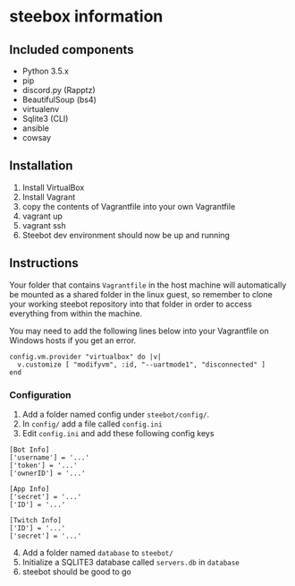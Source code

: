 # steebox information
## Included components
*  Python 3.5.x
*  pip
*  discord.py (Rapptz)
*  BeautifulSoup (bs4)
*  virtualenv
*  Sqlite3 (CLI)
*  ansible
*  cowsay

## Installation

1. Install VirtualBox
2. Install Vagrant
3. copy the contents of Vagrantfile into your own Vagrantfile
4. vagrant up 
5. vagrant ssh
6. Steebot dev environment should now be up and running

## Instructions


Your folder that contains `Vagrantfile` in the host machine will automatically be mounted as a shared folder in the linux guest, so remember to clone your working steebot repository into that folder in order to access everything from within the machine.

You may need to add the following lines below into your Vagrantfile on Windows hosts if you get an error.

```
config.vm.provider "virtualbox" do |v|
  v.customize [ "modifyvm", :id, "--uartmode1", "disconnected" ]
end
```

### Configuration
1. Add a folder named config under `steebot/config/`. 
2. In `config/` add a file called `config.ini`
3. Edit `config.ini` and add these following config keys

```
[Bot Info]
['username'] = '...'
['token'] = '...'
['ownerID'] = '...'

[App Info]
['secret'] = '...'
['ID'] = '...'

[Twitch Info]
['ID'] = '...'
['secret'] = '...'
```

4. Add a folder named `database` to `steebot/`
5. Initialize a SQLITE3 database called `servers.db` in `database`
6. steebot should be good to go
